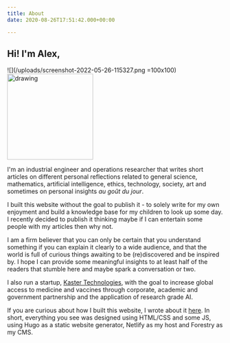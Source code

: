 ```yaml
---
title: About
date: 2020-08-26T17:51:42.000+00:00

---
```

## **Hi! I'm Alex,**

![](/uploads/screenshot-2022-05-26-115327.png =100x100)
<img src="/uploads/screenshot-2022-05-26-115327.png" alt="drawing" width="200"/>

I'm an industrial engineer and operations researcher that writes short articles on different personal reflections related to general science, mathematics, artificial intelligence, ethics, technology, society, art and sometimes on personal insights _au goût du jour_.

I built this website without the goal to publish it - to solely write for my own enjoyment and build a knowledge base for my children to look up some day. I recently decided to publish it thinking maybe if I can entertain some people with my articles then why not.

I am a firm believer that you can only be certain that you understand something if you can explain it clearly to a wide audience, and that the world is full of curious things awaiting to be (re)discovered and be inspired by. I hope I can provide some meaningful insights to at least half of the readers that stumble here and maybe spark a conversation or two.

I also run a startup, [Kaster Technologies](kaster.ca "kaster"), with the goal to increase global access to medicine and vaccines through corporate, academic and government partnership and the application of research grade AI.

If you are curious about how I built this website, I wrote about it [here](./posts/aboutthiswebsite). In short, everything you see was designed using HTML/CSS and some JS, using Hugo as a static website generator, Netlify as my host and Forestry as my CMS.